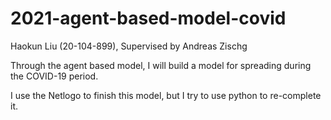 # 2021-agent-based-model-covid

Haokun Liu (20-104-899), Supervised by Andreas Zischg

Through the agent based model, I will build a model for spreading during the COVID-19 period.

I use the Netlogo to finish this model, but I try to use python to re-complete it.
